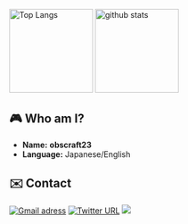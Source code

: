 <p align="left"> 
  <img alt="Top Langs" height="150px" src="https://github-readme-stats.vercel.app/api/top-langs/?username=obscraft23&layout=compact&show_icons=true&theme=swift" />
  <img alt="github stats" height="150px" src="https://github-readme-stats.vercel.app/api?username=obscraft23&theme=swift&show_icons=ture" />
</p>


## :video_game: Who am I?

- **Name:** **obscraft23**
- **Language:** Japanese/English

## :envelope: Contact
[![Gmail adress](https://img.shields.io/badge/Gmail-D14836?style=for-the-badge&logo=gmail&logoColor=white)](obscraft23@gmail.com)
[![Twitter URL](https://img.shields.io/badge/Twitter-1DA1F2?style=for-the-badge&logo=twitter&logoColor=white)](https://twitter.com/obscraft23)
![](https://dcbadge.vercel.app/api/shield/1065692459021107211?style=for-the-badge)
